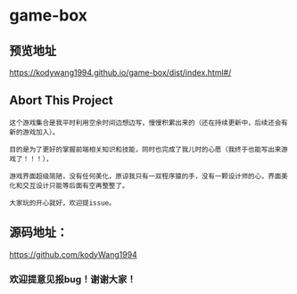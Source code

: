 # game-box

## 预览地址

https://kodywang1994.github.io/game-box/dist/index.html#/

## Abort This Project
```
这个游戏集合是我平时利用空余时间边想边写，慢慢积累出来的（还在持续更新中，后续还会有新的游戏加入）。

目的是为了更好的掌握前端相关知识和技能，同时也完成了我儿时的心愿（我终于也能写出来游戏了！！！），

游戏界面超级简陋，没有任何美化，原谅我只有一双程序猿的手，没有一颗设计师的心，界面美化和交互设计只能等后面有空再整整了。

大家玩的开心就好，欢迎提issue。
```

## 源码地址：

https://github.com/kodyWang1994

### 欢迎提意见报bug！谢谢大家！
